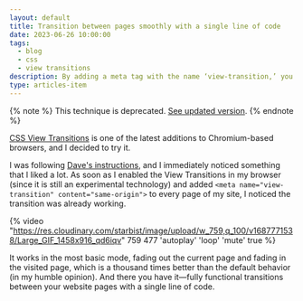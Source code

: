 ```yaml
---
layout: default
title: Transition between pages smoothly with a single line of code
date: 2023-06-26 10:00:00
tags:
  - blog
  - css
  - view transitions
description: By adding a meta tag with the name ‘view-transition,’ you can enable smooth page transitions.
type: articles-item
---
```


{% note %}
This technique is deprecated. [See updated version](/articles/transition-between-pages-smoothly-with-a-single-line-of-code-2024/).
{% endnote %}

[CSS View Transitions](https://developer.chrome.com/docs/web-platform/view-transitions/) is one of the latest additions to Chromium-based browsers, and I decided to try it.

I was following [Dave's instructions](https://daverupert.com/2023/05/getting-started-view-transitions/), and I immediately noticed something that I liked a lot. As soon as I enabled the View Transitions in my browser (since it is still an experimental technology) and added `<meta name="view-transition" content="same-origin">` to every page of my site, I noticed the transition was already working.

{% video "https://res.cloudinary.com/starbist/image/upload/w_759,q_100/v1687771538/Large_GIF_1458x916_qd6iqv" 759 477 'autoplay' 'loop' 'mute' true %}

It works in the most basic mode, fading out the current page and fading in the visited page, which is a thousand times better than the default behavior (in my humble opinion). And there you have it—fully functional transitions between your website pages with a single line of code.
